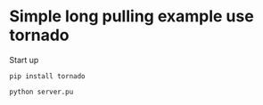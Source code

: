 # Simple long pulling example use tornado

Start up
```shell
pip install tornado

python server.pu
```
